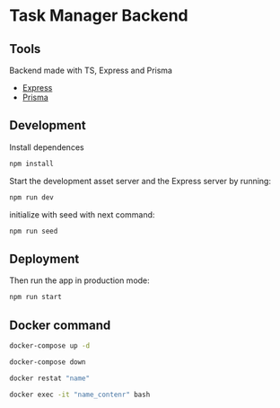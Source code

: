 # Task Manager Backend

## Tools

Backend made with TS, Express and Prisma

- [Express](https://expressjs.com/en/guide/routing.html)
- [Prisma](https://www.prisma.io/)

## Development

Install dependences

```sh
npm install
```

Start the development asset server and the Express server by running:

```sh
npm run dev
```

initialize with seed with next command:

```sh
npm run seed
```

## Deployment

Then run the app in production mode:

```sh
npm run start
```

## Docker command

```sh
docker-compose up -d
```

```sh
docker-compose down
```

```sh
docker restat "name"
```

```sh
docker exec -it "name_contenr" bash
```
